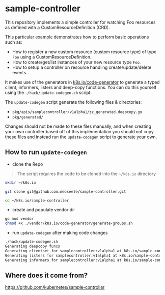 # sample-controller

This repository implements a simple controller for watching Foo resources as
defined with a CustomResourceDefinition (CRD).

This particular example demonstrates how to perform basic operations such as:

* How to register a new custom resource (custom resource type) of type `Foo` using a CustomResourceDefinition.
* How to create/get/list instances of your new resource type `Foo`.
* How to setup a controller on resource handling create/update/delete events.

It makes use of the generators in [k8s.io/code-generator](https://github.com/kubernetes/code-generator)
to generate a typed client, informers, listers and deep-copy functions. You can
do this yourself using the `./hack/update-codegen.sh` script.

The `update-codegen` script generate the following files & directories:

* `pkg/apis/samplecontroller/v1alpha1/zz_generated.deepcopy.go`
* `pkg/generated/`

Changes should not be made to these files manually, and when creating your own
controller based off of this implementation you should not copy these files and
instead run the `update-codegen` script to generate your own.

## How to run `update-codegen`

- clone the Repo

> The script requires the code to be cloned into the `~/k8s.io` directory

```sh
mkdir ~/k8s.io

git clone git@github.com:neoseele/sample-controller.git

cd ~/k8s.io/sample-controller
```


- create and populate vendor dir

```sh
go mod vendor
chmod +x ./vendor/k8s.io/code-generator/generate-groups.sh
```

- run `update-codegen` after making code changes

```sh
./hack/update-codegen.sh
Generating deepcopy funcs
Generating clientset for samplecontroller:v1alpha1 at k8s.io/sample-controller/pkg/generated/clientset
Generating listers for samplecontroller:v1alpha1 at k8s.io/sample-controller/pkg/generated/listers
Generating informers for samplecontroller:v1alpha1 at k8s.io/sample-controller/pkg/generated/informers
```


## Where does it come from?

https://github.com/kubernetes/sample-controller

